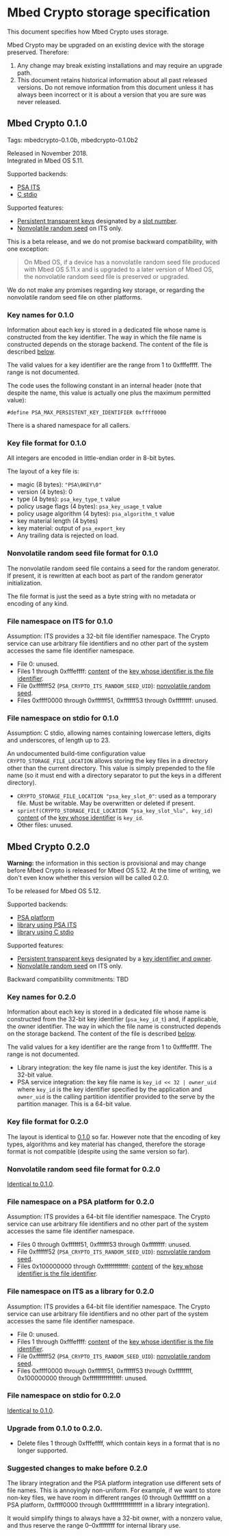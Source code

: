 Mbed Crypto storage specification
=================================

This document specifies how Mbed Crypto uses storage.

Mbed Crypto may be upgraded on an existing device with the storage preserved. Therefore:

1. Any change may break existing installations and may require an upgrade path.
1. This document retains historical information about all past released versions. Do not remove information from this document unless it has always been incorrect or it is about a version that you are sure was never released.

Mbed Crypto 0.1.0
-----------------

Tags: mbedcrypto-0.1.0b, mbedcrypto-0.1.0b2

Released in November 2018. <br>
Integrated in Mbed OS 5.11.

Supported backends:

* [PSA ITS](#file-namespace-on-its-for-0.1.0)
* [C stdio](#file-namespace-on-stdio-for-0.1.0)

Supported features:

* [Persistent transparent keys](#key-file-format-for-0.1.0) designated by a [slot number](#key-names-for-0.1.0).
* [Nonvolatile random seed](#nonvolatile-random-seed-file-format-for-0.1.0) on ITS only.

This is a beta release, and we do not promise backward compatibility, with one exception:

> On Mbed OS, if a device has a nonvolatile random seed file produced with Mbed OS 5.11.x and is upgraded to a later version of Mbed OS, the nonvolatile random seed file is preserved or upgraded.

We do not make any promises regarding key storage, or regarding the nonvolatile random seed file on other platforms.

### Key names for 0.1.0

Information about each key is stored in a dedicated file whose name is constructed from the key identifier. The way in which the file name is constructed depends on the storage backend. The content of the file is described [below](#key-file-format-for-0.1.0).

The valid values for a key identifier are the range from 1 to 0xfffeffff. The range is not documented.

The code uses the following constant in an internal header (note that despite the name, this value is actually one plus the maximum permitted value):

    #define PSA_MAX_PERSISTENT_KEY_IDENTIFIER 0xffff0000

There is a shared namespace for all callers.

### Key file format for 0.1.0

All integers are encoded in little-endian order in 8-bit bytes.

The layout of a key file is:

* magic (8 bytes): `"PSA\0KEY\0"`
* version (4 bytes): 0
* type (4 bytes): `psa_key_type_t` value
* policy usage flags (4 bytes): `psa_key_usage_t` value
* policy usage algorithm (4 bytes): `psa_algorithm_t` value
* key material length (4 bytes)
* key material: output of `psa_export_key`
* Any trailing data is rejected on load.

### Nonvolatile random seed file format for 0.1.0

The nonvolatile random seed file contains a seed for the random generator. If present, it is rewritten at each boot as part of the random generator initialization.

The file format is just the seed as a byte string with no metadata or encoding of any kind.

### File namespace on ITS for 0.1.0

Assumption: ITS provides a 32-bit file identifier namespace. The Crypto service can use arbitrary file identifiers and no other part of the system accesses the same file identifier namespace.

* File 0: unused.
* Files 1 through 0xfffeffff: [content](#key-file-format-for-0.1.0) of the [key whose identifier is the file identifier](#key-names-for-0.1.0).
* File 0xffffff52 (`PSA_CRYPTO_ITS_RANDOM_SEED_UID`): [nonvolatile random seed](#nonvolatile-random-seed-file-format-for-0.1.0).
* Files 0xffff0000 through 0xffffff51, 0xffffff53 through 0xffffffff: unused.

### File namespace on stdio for 0.1.0

Assumption: C stdio, allowing names containing lowercase letters, digits and underscores, of length up to 23.

An undocumented build-time configuration value `CRYPTO_STORAGE_FILE_LOCATION` allows storing the key files in a directory other than the current directory. This value is simply prepended to the file name (so it must end with a directory separator to put the keys in a different directory).

* `CRYPTO_STORAGE_FILE_LOCATION "psa_key_slot_0"`: used as a temporary file. Must be writable. May be overwritten or deleted if present.
* `sprintf(CRYPTO_STORAGE_FILE_LOCATION "psa_key_slot_%lu", key_id)` [content](#key-file-format-for-0.1.0) of the [key whose identifier](#key-names-for-0.1.0) is `key_id`.
* Other files: unused.

Mbed Crypto 0.2.0
-----------------

**Warning:** the information in this section is provisional and may change before Mbed Crypto is released for Mbed OS 5.12. At the time of writing, we don't even know whether this version will be called 0.2.0.

To be released for Mbed OS 5.12.

Supported backends:

* [PSA platform](#file-namespace-on-a-psa-platform-for-0.2.0)
* [library using PSA ITS](#file-namespace-on-its-as-a-library-for-0.2.0)
* [library using C stdio](#file-namespace-on-stdio-for-0.2.0)

Supported features:

* [Persistent transparent keys](#key-file-format-for-0.2.0) designated by a [key identifier and owner](#key-names-for-0.2.0).
* [Nonvolatile random seed](#nonvolatile-random-seed-file-format-for-0.2.0) on ITS only.

Backward compatibility commitments: TBD

### Key names for 0.2.0

Information about each key is stored in a dedicated file whose name is constructed from the 32-bit key identifier (`psa_key_id_t`) and, if applicable, the owner identifier. The way in which the file name is constructed depends on the storage backend. The content of the file is described [below](#key-file-format-for-0.2.0).

The valid values for a key identifier are the range from 1 to 0xfffeffff. The range is not documented.

* Library integration: the key file name is just the key identifer. This is a 32-bit value.
* PSA service integration: the key file name is `key_id << 32 | owner_uid` where `key_id` is the key identifier specified by the application and `owner_uid` is the calling partition identifier provided to the serve by the partition manager. This is a 64-bit value.

### Key file format for 0.2.0

The layout is identical to [0.1.0](#key-file-format-for-0.1.0) so far. However note that the encoding of key types, algorithms and key material has changed, therefore the storage format is not compatible (despite using the same version so far).

### Nonvolatile random seed file format for 0.2.0

[Identical to 0.1.0](#nonvolatile-random-seed-file-format-for-0.1.0).

### File namespace on a PSA platform for 0.2.0

Assumption: ITS provides a 64-bit file identifier namespace. The Crypto service can use arbitrary file identifiers and no other part of the system accesses the same file identifier namespace.

* Files 0 through 0xffffff51, 0xffffff53 through 0xffffffff: unused.
* File 0xffffff52 (`PSA_CRYPTO_ITS_RANDOM_SEED_UID`): [nonvolatile random seed](#nonvolatile-random-seed-file-format-for-0.1.0).
* Files 0x100000000 through 0xffffffffffff: [content](#key-file-format-for-0.2.0) of the [key whose identifier is the file identifier](#key-names-for-0.2.0).

### File namespace on ITS as a library for 0.2.0

Assumption: ITS provides a 64-bit file identifier namespace. The Crypto service can use arbitrary file identifiers and no other part of the system accesses the same file identifier namespace.

* File 0: unused.
* Files 1 through 0xfffeffff: [content](#key-file-format-for-0.2.0) of the [key whose identifier is the file identifier](#key-names-for-0.2.0).
* File 0xffffff52 (`PSA_CRYPTO_ITS_RANDOM_SEED_UID`): [nonvolatile random seed](#nonvolatile-random-seed-file-format-for-0.2.0).
* Files 0xffff0000 through 0xffffff51, 0xffffff53 through 0xffffffff, 0x100000000 through 0xffffffffffffffff: unused.

### File namespace on stdio for 0.2.0

[Identical to 0.1.0](#file-namespace-on-stdio-for-0.1.0).

### Upgrade from 0.1.0 to 0.2.0.

* Delete files 1 through 0xfffeffff, which contain keys in a format that is no longer supported.

### Suggested changes to make before 0.2.0

The library integration and the PSA platform integration use different sets of file names. This is annoyingly non-uniform. For example, if we want to store non-key files, we have room in different ranges (0 through 0xffffffff on a PSA platform, 0xffff0000 through 0xffffffffffffffff in a library integration).

It would simplify things to always have a 32-bit owner, with a nonzero value, and thus reserve the range 0–0xffffffff for internal library use.
